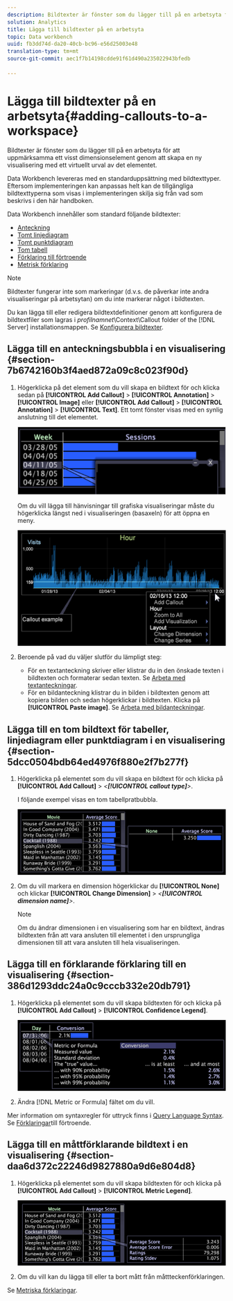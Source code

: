 ```yaml
---
description: Bildtexter är fönster som du lägger till på en arbetsyta för att uppmärksamma ett visst dimensionselement genom att skapa en ny visualisering med ett virtuellt urval av det elementet.
solution: Analytics
title: Lägga till bildtexter på en arbetsyta
topic: Data workbench
uuid: fb3dd74d-da20-40cb-bc96-e56d25003e48
translation-type: tm+mt
source-git-commit: aec1f7b14198cdde91f61d490a235022943bfedb

---
```



# Lägga till bildtexter på en arbetsyta{#adding-callouts-to-a-workspace}

Bildtexter är fönster som du lägger till på en arbetsyta för att uppmärksamma ett visst dimensionselement genom att skapa en ny visualisering med ett virtuellt urval av det elementet.

Data Workbench levereras med en standarduppsättning med bildtexttyper. Eftersom implementeringen kan anpassas helt kan de tillgängliga bildtexttyperna som visas i implementeringen skilja sig från vad som beskrivs i den här handboken.

Data Workbench innehåller som standard följande bildtexter:

* [Anteckning](../../../home/c-get-started/c-vis/c-call-wkspc.md#section-7b6742160b3f4aed872a09c8c023f90d)
* [Tomt linjediagram](../../../home/c-get-started/c-vis/c-call-wkspc.md#section-5dcc0504bdb64ed4976f880e2f7b277f)
* [Tomt punktdiagram](../../../home/c-get-started/c-vis/c-call-wkspc.md#section-5dcc0504bdb64ed4976f880e2f7b277f)
* [Tom tabell](../../../home/c-get-started/c-vis/c-call-wkspc.md#section-5dcc0504bdb64ed4976f880e2f7b277f)
* [Förklaring till förtroende](../../../home/c-get-started/c-vis/c-call-wkspc.md#section-386d1293ddc24a0c9cccb332e20db791)
* [Metrisk förklaring](../../../home/c-get-started/c-vis/c-call-wkspc.md#section-daa6d372c22246d9827880a9d6e804d8)

>[!NOTE]
>
>Bildtexter fungerar inte som markeringar (d.v.s. de påverkar inte andra visualiseringar på arbetsytan) om du inte markerar något i bildtexten.

Du kan lägga till eller redigera bildtextdefinitioner genom att konfigurera de bildtextfiler som lagras i *profilnamnet*\Context\Callout folder of the [!DNL Server] installationsmappen. Se [Konfigurera bildtexter](../../../home/c-get-started/c-intf-anlys-ftrs/c-config-callouts.md#concept-f6e91e172f5e4c009245c9c549beb76a).

## Lägga till en anteckningsbubbla i en visualisering {#section-7b6742160b3f4aed872a09c8c023f90d}

1. Högerklicka på det element som du vill skapa en bildtext för och klicka sedan på **[!UICONTROL Add Callout]** > **[!UICONTROL Annotation]** > **[!UICONTROL Image]** eller **[!UICONTROL Add Callout]** > **[!UICONTROL Annotation]** > **[!UICONTROL Text]**. Ett tomt fönster visas med en synlig anslutning till det elementet.

   ![](assets/client-call.png)

   Om du vill lägga till hänvisningar till grafiska visualiseringar måste du högerklicka längst ned i visualiseringen (basaxeln) för att öppna en meny.

   ![](assets/visualization_callout_linegraph.png)

1. Beroende på vad du väljer slutför du lämpligt steg:

   * För en textanteckning skriver eller klistrar du in den önskade texten i bildtexten och formaterar sedan texten. Se [Arbeta med textanteckningar](../../../home/c-get-started/c-analysis-vis/c-annots/c-text-annots.md#concept-55b4aa3e0c58470b8e3c9d452e12a777).
   * För en bildanteckning klistrar du in bilden i bildtexten genom att kopiera bilden och sedan högerklickar i bildtexten. Klicka på **[!UICONTROL Paste image]**. Se [Arbeta med bildanteckningar](../../../home/c-get-started/c-analysis-vis/c-annots/c-image-annots.md#concept-02081ed7d91c4fdcb8fc863f2a51c962).

## Lägga till en tom bildtext för tabeller, linjediagram eller punktdiagram i en visualisering {#section-5dcc0504bdb64ed4976f880e2f7b277f}

1. Högerklicka på elementet som du vill skapa en bildtext för och klicka på **[!UICONTROL Add Callout]** > *&lt;**[!UICONTROL callout type]**>*.

   I följande exempel visas en tom tabellpratbubbla.

   ![](assets/vis_callout_blank_bar_graph.png)

1. Om du vill markera en dimension högerklickar du **[!UICONTROL None]** och klickar **[!UICONTROL Change Dimension]** > *&lt;**[!UICONTROL dimension name]**>*.

   >[!NOTE]
   >
   >Om du ändrar dimensionen i en visualisering som har en bildtext, ändras bildtexten från att vara ansluten till elementet i den ursprungliga dimensionen till att vara ansluten till hela visualiseringen.

## Lägga till en förklarande förklaring till en visualisering {#section-386d1293ddc24a0c9cccb332e20db791}

1. Högerklicka på elementet som du vill skapa bildtexten för och klicka på **[!UICONTROL Add Callout]** > **[!UICONTROL Confidence Legend]**.

   ![](assets/vis_callout_confidenceLegend.png)

1. Ändra [!DNL Metric or Formula] fältet om du vill.

Mer information om syntaxregler för uttryck finns i [Query Language Syntax](../../../home/c-get-started/c-qry-lang-syntx/c-qry-lang-syntx.md#concept-15d1d3f5164a47d49468c5acb7299d9f). Se [Förklaringar](../../../home/c-get-started/c-analysis-vis/c-legends/c-conf-leg.md#concept-73db81c2c218427786c04068aa778efd)till förtroende.

## Lägga till en måttförklarande bildtext i en visualisering {#section-daa6d372c22246d9827880a9d6e804d8}

1. Högerklicka på elementet som du vill skapa bildtexten för och klicka på **[!UICONTROL Add Callout]** > **[!UICONTROL Metric Legend]**.

   ![](assets/vis_callout_metricLegend.png)

1. Om du vill kan du lägga till eller ta bort mått från måttteckenförklaringen.

Se [Metriska förklaringar](../../../home/c-get-started/c-analysis-vis/c-legends/c-metric-leg.md#concept-e7195bc8f7844ae295bda3a88b028d5b).
